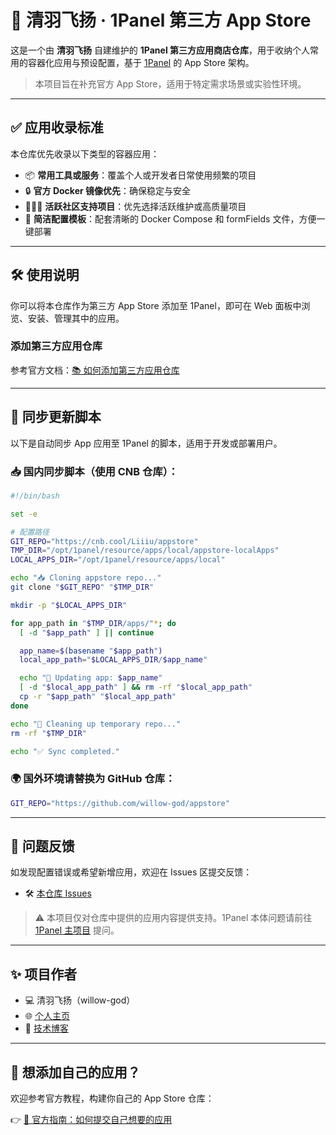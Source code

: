 # 🌈 清羽飞扬 · 1Panel 第三方 App Store

这是一个由 **清羽飞扬** 自建维护的 **1Panel 第三方应用商店仓库**，用于收纳个人常用的容器化应用与预设配置，基于 [1Panel](https://github.com/1Panel-dev/1Panel) 的 App Store 架构。

> 本项目旨在补充官方 App Store，适用于特定需求场景或实验性环境。

---

## ✅ 应用收录标准

本仓库优先收录以下类型的容器应用：

- 📦 **常用工具或服务**：覆盖个人或开发者日常使用频繁的项目
- 🔒 **官方 Docker 镜像优先**：确保稳定与安全
- 🧑‍🤝‍🧑 **活跃社区支持项目**：优先选择活跃维护或高质量项目
- 🧾 **简洁配置模板**：配套清晰的 Docker Compose 和 formFields 文件，方便一键部署

---

## 🛠 使用说明

你可以将本仓库作为第三方 App Store 添加至 1Panel，即可在 Web 面板中浏览、安装、管理其中的应用。

### 添加第三方应用仓库

参考官方文档：[📚 如何添加第三方应用仓库](https://github.com/1Panel-dev/1Panel/wiki)

---

## 🔄 同步更新脚本

以下是自动同步 App 应用至 1Panel 的脚本，适用于开发或部署用户。

### 📥 国内同步脚本（使用 CNB 仓库）：

```bash
#!/bin/bash

set -e

# 配置路径
GIT_REPO="https://cnb.cool/Liiiu/appstore"
TMP_DIR="/opt/1panel/resource/apps/local/appstore-localApps"
LOCAL_APPS_DIR="/opt/1panel/resource/apps/local"

echo "📥 Cloning appstore repo..."
git clone "$GIT_REPO" "$TMP_DIR"

mkdir -p "$LOCAL_APPS_DIR"

for app_path in "$TMP_DIR/apps/"*; do
  [ -d "$app_path" ] || continue

  app_name=$(basename "$app_path")
  local_app_path="$LOCAL_APPS_DIR/$app_name"

  echo "🔁 Updating app: $app_name"
  [ -d "$local_app_path" ] && rm -rf "$local_app_path"
  cp -r "$app_path" "$local_app_path"
done

echo "🧼 Cleaning up temporary repo..."
rm -rf "$TMP_DIR"

echo "✅ Sync completed."
```

### 🌍 国外环境请替换为 GitHub 仓库：

```bash
GIT_REPO="https://github.com/willow-god/appstore"
```

------

## 📮 问题反馈

如发现配置错误或希望新增应用，欢迎在 Issues 区提交反馈：

- 🛠 [本仓库 Issues](https://github.com/Liiiu/appstore/issues)

> ⚠️ 本项目仅对仓库中提供的应用内容提供支持。1Panel 本体问题请前往 [1Panel 主项目](https://github.com/1Panel-dev/1Panel/issues) 提问。

------

## ✨ 项目作者

- 💻 清羽飞扬（willow-god）
- 🌐 [个人主页](https://www.liushen.fun/)
- 📘 [技术博客](https://blog.liushen.fun/)

------

## 🧩 想添加自己的应用？

欢迎参考官方教程，构建你自己的 App Store 仓库：

👉 [📘 官方指南：如何提交自己想要的应用](https://github.com/1Panel-dev/appstore/wiki/如何提交自己想要的应用)